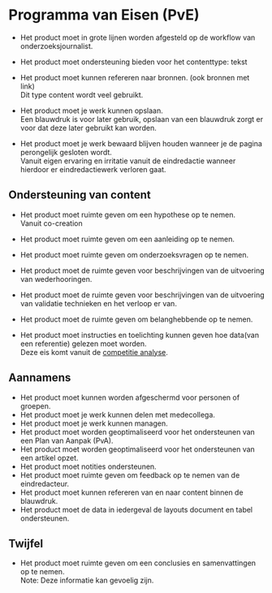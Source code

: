 # Programma van Eisen (PvE)

* Het product moet in grote lijnen worden afgesteld op de workflow van onderzoeksjournalist.

* Het product moet ondersteuning bieden voor het contenttype: tekst

* Het product moet kunnen refereren naar bronnen. (ook bronnen met link)
<br>Dit type content wordt veel gebruikt.

* Het product moet je werk kunnen opslaan.
<br>Een blauwdruk is voor later gebruik, opslaan van een blauwdruk zorgt er voor dat deze later gebruikt kan worden.

* Het product moet je werk bewaard blijven houden wanneer je de pagina perongelijk gesloten wordt.
<br>Vanuit eigen ervaring en irritatie vanuit de eindredactie wanneer hierdoor er eindredactiewerk verloren gaat.


## Ondersteuning van content
* Het product moet ruimte geven om een hypothese op te nemen.
<br>Vanuit co-creation
* Het product moet ruimte geven om een aanleiding op te nemen.

* Het product moet ruimte geven om onderzoeksvragen op te nemen.

* Het product moet de ruimte geven voor beschrijvingen van de uitvoering van wederhooringen.

* Het product moet de ruimte geven voor beschrijvingen van de uitvoering van validatie technieken en het verloop er van.

* Het product moet de ruimte geven om belanghebbende op te nemen.

* Het product moet instructies en toelichting kunnen geven hoe data(van een referentie) gelezen moet worden.
<br>Deze eis komt vanuit de [competitie analyse](https://app.gitbook.com/@jorik/s/project-blauwdruk/research_methods/competitive_analysis).




## Aannamens
* Het product moet kunnen worden afgeschermd voor personen of groepen.
* Het product moet je werk kunnen delen met medecollega.
* Het product moet je werk kunnen managen.
* Het product moet worden geoptimaliseerd voor het ondersteunen van een Plan van Aanpak (PvA).
* Het product moet worden geoptimaliseerd voor het ondersteunen van een artikel opzet.
* Het product moet notities ondersteunen.
* Het product moet ruimte geven om feedback op te nemen van de eindredacteur.
* Het product moet kunnen refereren van en naar content binnen de blauwdruk.
* Het product moet de data in iedergeval de layouts document en tabel ondersteunen.

## Twijfel
* Het product moet ruimte geven om een conclusies en samenvattingen op te nemen.
<br> Note: Deze informatie kan gevoelig zijn.




